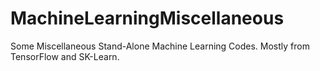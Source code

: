 # MachineLearningMiscellaneous
Some Miscellaneous Stand-Alone Machine Learning Codes. Mostly from TensorFlow and SK-Learn. 

